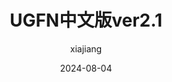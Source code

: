 ---
title: "UGFN中文版ver2.1"
date: 2024-08-04
author: "xiajiang"
tags: ["UG", "UGFN", "Text", "Main"]
categories: ["课程资料"]
description: "香港中文大学UGFN课程中文指南，版本2.1"
externalUrl: "/pdfs/UGFN中文版ver2.1.pdf"
showSummary: false
---